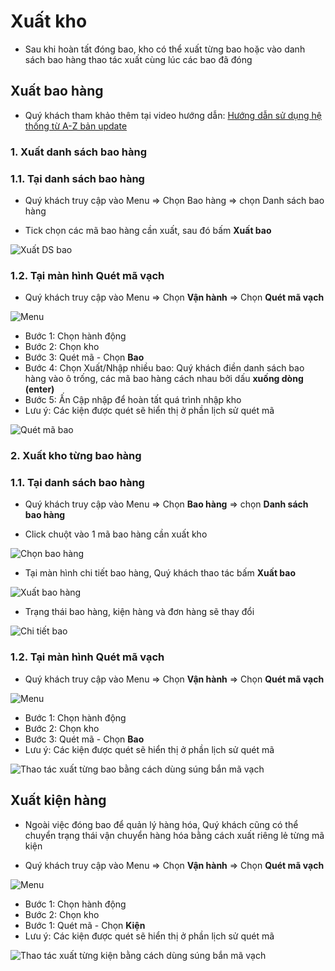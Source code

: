 # Xuất kho

- Sau khi hoàn tất đóng bao, kho có thể xuất từng bao hoặc vào danh sách bao hàng thao tác xuất cùng lúc các bao đã đóng

## Xuất bao hàng

- Quý khách tham khảo thêm tại video hướng dẫn: [Hướng dẫn sử dụng hệ thống từ A-Z bản update](https://youtu.be/ZHQZUob3I7g?t=762)

### 1. Xuất danh sách bao hàng

### 1.1. Tại danh sách bao hàng

- Quý khách truy cập vào Menu => Chọn Bao hàng => chọn Danh sách bao hàng

- Tick chọn các mã bao hàng cần xuất, sau đó bấm **Xuất bao**

![Xuất DS bao](https://user-images.githubusercontent.com/73226975/162608395-4b95fe39-0488-4a30-8604-dfa6bd0bd2b1.png)

### 1.2. Tại màn hình Quét mã vạch

- Quý khách truy cập vào Menu => Chọn **Vận hành** => Chọn **Quét mã vạch**

![Menu](https://user-images.githubusercontent.com/73226975/162609818-959d8f27-202a-4a84-bffa-7d386d55a8be.png)

* Bước 1: Chọn hành động
* Bước 2: Chọn kho
* Bước 3: Quét mã - Chọn **Bao**
* Bước 4: Chọn Xuất/Nhập nhiều bao: Quý khách điền danh sách bao hàng vào ô trống, các mã bao hàng cách nhau bởi dấu **xuống dòng (enter)**
* Bước 5: Ấn Cập nhập để hoàn tất quá trình nhập kho
* Lưu ý: Các kiện được quét sẽ hiển thị ở phần lịch sử quét mã

![Quét mã bao](https://user-images.githubusercontent.com/73226975/162610538-80486631-9819-4c4a-807a-d8575ec56285.png)


### 2. Xuất kho từng bao hàng

### 1.1. Tại danh sách bao hàng

- Quý khách truy cập vào Menu => Chọn **Bao hàng** => chọn **Danh sách bao hàng**

- Click chuột vào 1 mã bao hàng cần xuất kho

![Chọn bao hàng](https://user-images.githubusercontent.com/73226975/162608931-fd648eb7-ca92-46d0-958d-ebdad378f886.png)

- Tại màn hình chi tiết bao hàng, Quý khách thao tác bấm **Xuất bao**

![Xuất bao hàng](https://user-images.githubusercontent.com/73226975/162608710-a1c36648-f395-481f-a5a3-77cde37d704a.png)

- Trạng thái bao hàng, kiện hàng và đơn hàng sẽ thay đổi

![Chi tiết bao](https://user-images.githubusercontent.com/73226975/162609301-ec4f5aca-c397-4606-8136-29fc8d351a3a.png)

### 1.2. Tại màn hình Quét mã vạch

- Quý khách truy cập vào Menu => Chọn **Vận hành** => Chọn **Quét mã vạch**

![Menu](https://user-images.githubusercontent.com/73226975/162609818-959d8f27-202a-4a84-bffa-7d386d55a8be.png)

* Bước 1: Chọn hành động
* Bước 2: Chọn kho
* Bước 3: Quét mã - Chọn **Bao**
* Lưu ý: Các kiện được quét sẽ hiển thị ở phần lịch sử quét mã

![Thao tác xuất từng bao bằng cách dùng súng bắn mã vạch](https://user-images.githubusercontent.com/73226975/162611643-182242d8-c261-498a-b559-74761877fb8b.png)

## Xuất kiện hàng

- Ngoài việc đóng bao để quản lý hàng hóa, Quý khách cũng có thể chuyển trạng thái vận chuyển hàng hóa bằng cách xuất riêng lẻ từng mã kiện

- Quý khách truy cập vào Menu => Chọn **Vận hành** => Chọn **Quét mã vạch**

![Menu](https://user-images.githubusercontent.com/73226975/162609818-959d8f27-202a-4a84-bffa-7d386d55a8be.png)

* Bước 1: Chọn hành động
* Bước 2: Chọn kho
* Bước 1: Quét mã - Chọn **Kiện**
* Lưu ý: Các kiện được quét sẽ hiển thị ở phần lịch sử quét mã

![Thao tác xuất từng kiện bằng cách dùng súng bắn mã vạch](https://user-images.githubusercontent.com/73226975/162609988-b833e211-d24b-4274-b45b-dcc5791aff98.png)


